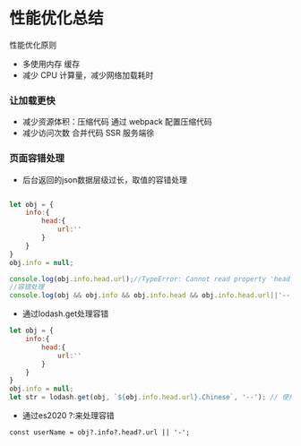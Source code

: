 # 性能优化总结

性能优化原则

- 多使用内存 缓存
- 减少 CPU 计算量，减少网络加载耗时

### 让加载更快

- 减少资源体积：压缩代码
  通过 webpack 配置压缩代码
- 减少访问次数
  合并代码 SSR 服务端徐

### 页面容错处理

- 后台返回的json数据层级过长，取值的容错处理

```javascript

let obj = {
    info:{ 
        head:{
            url:''
        }
    }
}
obj.info = null;

console.log(obj.info.head.url);//TypeError: Cannot read property 'head' of null
//容错处理
console.log(obj && obj.info && obj.info.head && obj.info.head.url||'--');
```

- 通过lodash.get处理容错

```javascript
let obj = {
    info:{ 
        head:{
            url:''
        }
    }
}
obj.info = null;
let str = lodash.get(obj, `${obj.info.head.url}.Chinese`, '--'); // 使用 lodash 来简化

```
- 通过es2020 ?:来处理容错

```
const userName = obj?.info?.head?.url || '-';
```